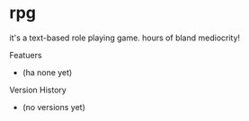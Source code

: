 # rpg
it's a text-based role playing game. hours of bland mediocrity! 

Featuers
 - (ha none yet)
 
Version History
 - (no versions yet)
